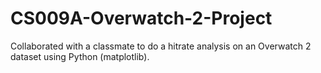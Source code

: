 # CS009A-Overwatch-2-Project
Collaborated with a classmate to do a hitrate analysis on an Overwatch 2 dataset using Python (matplotlib).
